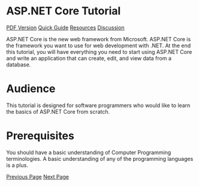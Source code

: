 # ASP.NET Core Tutorial
[PDF Version](../asp.net_core/asp.net_core_pdf_version.md)
[Quick Guide](../asp.net_core/asp.net_core_quick_guide.md)
[Resources](../asp.net_core/asp.net_core_useful_resources.md)
[Discussion](../asp.net_core/asp.net_core_discussion.md)

ASP.NET Core is the new web framework from Microsoft. ASP.NET Core is the framework you want to use for web development with .NET. At the end this tutorial, you will have everything you need to start using ASP.NET Core and write an application that can create, edit, and view data from a database.

# Audience
This tutorial is designed for software programmers who would like to learn the basics of ASP.NET Core from scratch.

# Prerequisites
You should have a basic understanding of Computer Programming terminologies. A basic understanding of any of the programming languages is a plus.


[Previous Page](../asp.net_core/index.md) [Next Page](../asp.net_core/asp.net_core_overview.md) 
